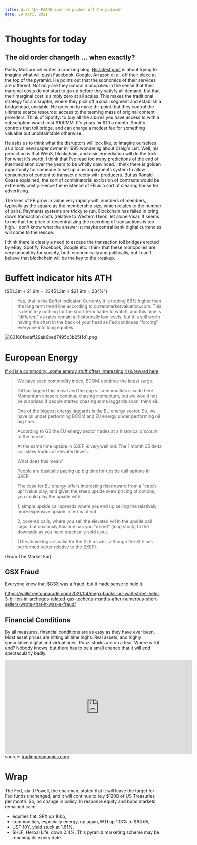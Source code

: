 ```yaml
---
title: Will the FAANG ever be pushed off the podium?
date: 28 April 2021
---
```


# Thoughts for today

## The old order changeth … when exactly?

Packy McCormick writes a cracking blog. [His latest post](https://www.notboring.co/p/who-disrupts-the-disrupters) is about trying to imagine what will push Facebook, Google, Amazon et al. off their place at the top of the pyramid.
He points out that the economics of their services are different. 
Not only are they natural monopolies in the sense that their marginal costs do not start to go up before they satisfy all demand, but that their marginal cost is simply zero at all scales. This makes the traditional strategy for a disruptor, where they pick off a small segment and establish a bridgehead, unviable.
He goes on to make the point that they control the ultimate scarce resource: access to the teeming mass of original content providers.
Think of Spotify: to buy all the albums you have access to with a subscription would cost $100MM. It's yours for $10 a month. 
Spotify controls that toll bridge, and can charge a modest fee for something valuable but unobtaintable otherwise.

He asks us to think what the disruptors will look like, to imagine ourselves as a local newspaper owner in 1995 wondering about Craig's List.
Well, his prediction is that Web3, blockchain, and disintermediation will do the trick.
For what it's worth, I think that I've read too many predictions of the end of intermediation over the years to be wholly convinced.
I think there is golden opportunity for someone to set up a micropayments system to allow consumers of content to transact directly with producers.
But as Ronald Coase explained, the sort of combinatorial explosion of contracts would be extremely costly. Hence the existence of FB as a sort of clearing house for advertising. 

The likes of FB grow in value very rapidly with numbers of members, typically as the square as the membership size, which relates to the number of pairs.
Payments systems are tricky to run.
Blockchain has failed in bring down transaction costs (relative to Western Union, let alone Visa).  It seems to me that the price of decentralizing the recording of transactions is too high. I don't know what the answer is: maybe central bank digital currencies will come to the rescue. 

I think there is clearly a need to escape the transaction toll bridges erected by eBay, Spotify, Facebook, Google etc. I think that these monopolies are very unhealthy for society, both economically and politically, but I can't believe that blockchain will be the key to the breakup.

# Buffett indicator hits ATH

 [$51.3tn ÷ $21.9tn = 234%](http://email.mail.themarketear.com/c/eJxdTs1qwzAYe5r4Ugi288U_Bx_alN5yGXsBz_nWhMR2sb8urz-z40BIIISkxWkByDYnuRQcpG4sYehFr4wQIK_DaMfpNt2nDnj029HTitGXHQl96UOObHUyfHG1aAUcuB7BLOi_LSjlhUErDLDorLLcsMOtRK_aDddOPhr-dzXrlSvVpuG56nOeh0_FiquEP9gO-LBXH_9WyX1k8rTl1EldL6UF0hMvISfa0htrCyQ864FEWH4BjxJHsg "$51.3tn ÷ $21.9tn = 234%") 
>  Yes, that is the Buffet indicator. Currently it is trading 88% higher than the long term trend line according to currenmarketvaluation.com.
> This is definitely nothing for the short term trader to watch, and this time is "different" as rates remain at historically low levels, but it is still worth having the chart in the back of your head as Fed continues "forcing" everyone into long equities. 

![83160fbdaff29ab6bed7495c3b25f1d1.png]({attach}83160fbdaff29ab6bed7495c3b25f1d1.png)

# European Energy

 [If oil is a commodity...some energy stuff offers interesting risk/reward here](http://email.mail.themarketear.com/c/eJxdTstqxDAQ-5r4shDs8Ss5-LBNH9De-gezzrQJG9uLPe1Cv76mx4KQQAhJa_DKkNgDSFDSgO8MRo9qdJNSBs7aznZ5WB6XwciE-zHyRgnrlZiwjrEksQUL1uIHgpm1lZrgEp2PkydQK1wcoEhhdrOcxBE25lsb9HmA547_Xd26lcata3yCl_XHvd1fRQ2N6Zv6AYzXhulvlcN7YeS95AF8O9UeyJ90iiXznr-o9UCmezuImeovtf9IBw "If oil is a commodity...some energy stuff offers interesting risk/reward here") 

> We have seen commodity index, BCOM, continue the latest surge.
> 
> Oil has lagged this move and the gap vs commodities is wide here. Momentum chasers continue chasing momentum, but we would not be surprised if people started chasing some laggards soon, think oil.
> 
> One of the biggest energy laggards is the EU energy sector. So, we have oil under performing BCOM and EU energy under performing oil big time.
> 
> According to GS the EU energy sector trades at a historical discount to the market.
> 
> At the same time upside in SXEP is very well bid. The 1 month 25 delta call skew trades at elevated levels.
> 
> What does this mean?
> 
> People are basically paying up big time for upside call options in SXEP.
> 
> The case for EU energy offers interesting risk/reward from a "catch up"/value play, and given the steep upside skew pricing of options, you could play the upside with;
> 
> 1, simple upside call spreads where you end up selling the relatively more expensive upside in terms of vol
> 
> 2, covered calls, where you sell the elevated vol in the upside call logic, but obviously this one has you "naked" (long stock) to the downside as you have practically sold a put.
> 
> (The above logic is valid for the XLE as well, although the XLE has performed better relative to the SXEP). |

(From The Market Ear)

## GSX Fraud

Everyone knew that $GSX was a fraud, but it made sense to hold it.

https://wallstreetonparade.com/2021/04/mega-banks-on-wall-street-held-3-billion-in-archegos-related-gsx-techedu-months-after-numerous-short-sellers-wrote-that-it-was-a-fraud/

## Financial Conditions

By all measures, financial conditions are as easy as they have ever been.
Most asset prices are hitting all time highs. Real assets, and highly speculative digital and virtual ones. Ponzi stocks are on a tear. Where will it end? Nobody knows, but there has to be a small chance that it will end spectacularly badly.

<iframe src='https://d3fy651gv2fhd3.cloudfront.net/embed/?s=nfci%3afred&lbl=0&v=202104300000V20200908&d1=19210523&h=300&w=600' height='300' width='600'  frameborder='0' scrolling='no'></iframe><br />source: <a href='https://tradingeconomics.com/united-states/chicago-fed-national-financial-conditions-index-fed-data.html'>tradingeconomics.com</a>

# Wrap

The Fed, via J Powell, the chairman, stated that it will leave the target for Fed funds unchanged, and it will continue to buy $120B of US Treasuries per month. So, no change in policy. In response equity and bond markets remained calm:

- equities flat: SPX up 16bp,
- commodities, especially energy, up again, WTI up 1.13% to $63.65,
- UST 10Y, yield stuck at 1.61%,
- $HLF, Herbal Life, down 2.4%. This pyramid marketing scheme may be reaching its expiry date.



